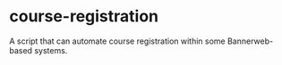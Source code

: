 course-registration
===================

A script that can automate course registration within some Bannerweb-based systems.
